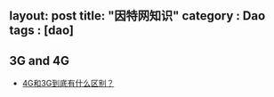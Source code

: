 layout: post
title: "因特网知识"
category : Dao
tags : [dao]
--- 

## 3G and 4G

- [4G和3G到底有什么区别？](http://www.admin10000.com/document/4478.html)